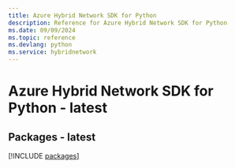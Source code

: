 ```yaml
---
title: Azure Hybrid Network SDK for Python
description: Reference for Azure Hybrid Network SDK for Python
ms.date: 09/09/2024
ms.topic: reference
ms.devlang: python
ms.service: hybridnetwork
---
```

# Azure Hybrid Network SDK for Python - latest
## Packages - latest
[!INCLUDE [packages](hybrid-network-index.md)]